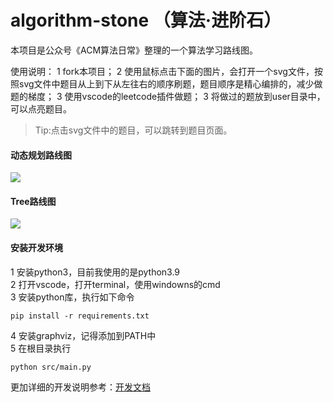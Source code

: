 # algorithm-stone （算法·进阶石）

本项目是公众号《ACM算法日常》整理的一个算法学习路线图。

使用说明：
1 fork本项目；
2 使用鼠标点击下面的图片，会打开一个svg文件，按照svg文件中题目从上到下从左往右的顺序刷题，题目顺序是精心编排的，减少做题的梯度；
3 使用vscode的leetcode插件做题；
3 将做过的题放到user目录中，可以点亮题目。

> Tip:点击svg文件中的题目，可以跳转到题目页面。

#### 动态规划路线图
<img src="https://raw.githubusercontent.com/acm-clan/algorithm-stone/main/images/leetcode_dp.svg">

#### Tree路线图
<img src="https://raw.githubusercontent.com/acm-clan/algorithm-stone/main/images/leetcode_tree.svg">

#### 安装开发环境

1 安装python3，目前我使用的是python3.9  
2 打开vscode，打开terminal，使用windowns的cmd  
3 安装python库，执行如下命令  
```shell
pip install -r requirements.txt
```

4 安装graphviz，记得添加到PATH中  
5 在根目录执行  
```shell
python src/main.py
```

更加详细的开发说明参考：[开发文档](https://github.com/acm-clan/algorithm-stone/blob/main/docs/dev.md)

